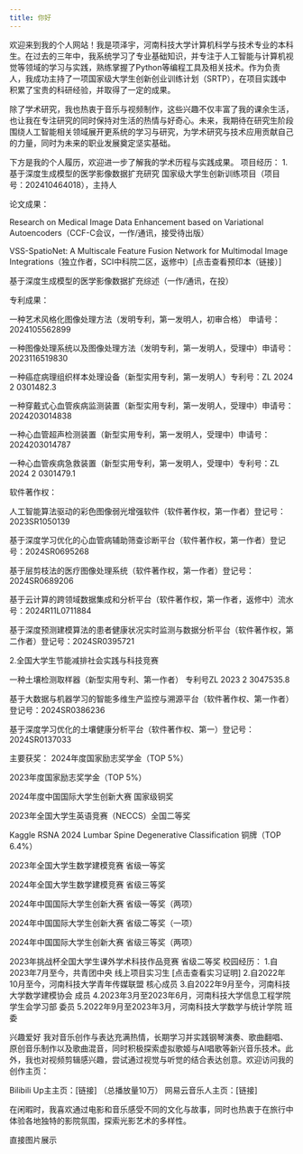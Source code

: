 ```yaml
---
title: 你好
---
```


欢迎来到我的个人网站！我是项泽宇，河南科技大学计算机科学与技术专业的本科生。在过去的三年中，我系统学习了专业基础知识，并专注于人工智能与计算机视觉等领域的学习与实践，熟练掌握了Python等编程工具及相关技术。作为负责人，我成功主持了一项国家级大学生创新创业训练计划（SRTP），在项目实践中积累了宝贵的科研经验，并取得了一定的成果。

除了学术研究，我也热衷于音乐与视频制作，这些兴趣不仅丰富了我的课余生活，也让我在专注研究的同时保持对生活的热情与好奇心。未来，我期待在研究生阶段围绕人工智能相关领域展开更系统的学习与研究，为学术研究与技术应用贡献自己的力量，同时为未来的职业发展奠定坚实基础。

下方是我的个人履历，欢迎进一步了解我的学术历程与实践成果。
项目经历：
1.基于深度生成模型的医学影像数据扩充研究
国家级大学生创新训练项目（项目号：202410464018），主持人

论文成果：

Research on Medical Image Data Enhancement based on Variational Autoencoders（CCF-C会议，一作/通讯，接受待出版）

VSS-SpatioNet: A Multiscale Feature Fusion Network for Multimodal Image Integrations（独立作者，SCI中科院二区，返修中）[点击查看预印本（链接）]

基于深度生成模型的医学影像数据扩充综述（一作/通讯，在投）

专利成果：

一种艺术风格化图像处理方法（发明专利，第一发明人，初审合格） 申请号：2024105562899

一种图像处理系统以及图像处理方法（发明专利，第一发明人，受理中）申请号：2023116519830

一种癌症病理组织样本处理设备（新型实用专利，第一发明人）专利号：ZL 2024 2 0301482.3

一种穿戴式心血管疾病监测装置（新型实用专利，第一发明人，受理中）申请号：2024203014838

一种心血管超声检测装置（新型实用专利，第一发明人，受理中）申请号：2024203014787

一种心血管疾病急救装置（新型实用专利，第一发明人，受理中）专利号：ZL 2024 2 0301479.1

软件著作权：

人工智能算法驱动的彩色图像弱光增强软件（软件著作权，第一作者）登记号：2023SR1050139

基于深度学习优化的心血管病辅助筛查诊断平台（软件著作权，第一作者）登记号：2024SR0695268

基于层剪枝法的医疗图像处理系统（软件著作权，第一作者）登记号：2024SR0689206

基于云计算的跨领域数据集成和分析平台（软件著作权，第一作者，返修中）流水号：2024R11L0711884

基于深度预测建模算法的患者健康状况实时监测与数据分析平台（软件著作权，第二作者）登记号：2024SR0395721

2.全国大学生节能减排社会实践与科技竞赛

一种土壤检测取样器（新型实用专利、第一作者） 专利号ZL 2023 2 3047535.8

基于大数据与机器学习的智能多维生产监控与溯源平台（软件著作权、第一作者）登记号：2024SR0386236

基于深度学习优化的土壤健康分析平台（软件著作权、第一）登记号：2024SR0137033


主要获奖：
2024年度国家励志奖学金（TOP 5%）

2023年度国家励志奖学金（TOP 5%）

2024年度中国国际大学生创新大赛 国家级铜奖

2023年全国大学生英语竞赛（NECCS）全国二等奖

Kaggle RSNA 2024 Lumbar Spine Degenerative Classification 铜牌（TOP 6.4%）

2023年全国大学生数学建模竞赛 省级一等奖

2024年全国大学生数学建模竞赛 省级三等奖

2024年中国国际大学生创新大赛 省级一等奖（两项）

2024年中国国际大学生创新大赛 省级二等奖（一项）

2024年中国国际大学生创新大赛 省级三等奖（两项）

2023年挑战杯全国大学生课外学术科技作品竞赛 省级二等奖
校园经历：
1.自2023年7月至今，共青团中央 线上项目实习生 [点击查看实习证明]
2.自2022年10月至今，河南科技大学青年传媒联盟 核心成员
3.自2022年9月至今，河南科技大学数学建模协会 成员
4.2023年3月至2023年6月，河南科技大学信息工程学院学生会学习部 委员
5.2022年9月至2023年3月，河南科技大学数学与统计学院 班委

兴趣爱好
我对音乐创作与表达充满热情，长期学习并实践钢琴演奏、歌曲翻唱、原创音乐制作以及歌曲混音，同时积极探索虚拟歌姬与AI唱歌等新兴音乐技术。此外，我也对视频剪辑感兴趣，尝试通过视觉与听觉的结合表达创意。欢迎访问我的创作主页：

Bilibili Up主主页：[链接]
（总播放量10万）
网易云音乐人主页：[链接]

在闲暇时，我喜欢通过电影和音乐感受不同的文化与故事，同时也热衷于在旅行中体验各地独特的影院氛围，探索光影艺术的多样性。

直接图片展示

